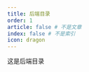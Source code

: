 ```yaml
---
title: 后端目录
order: 1
article: false # 不是文章
index: false # 不是索引
icon: dragon
---
```


这是后端目录

<!-- 用于限制高度 -->
<div class="catalog-display-container">
  <Catalog base='/posts/backend' />
</div>